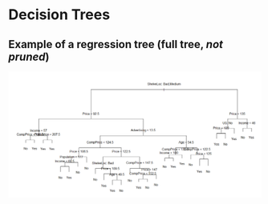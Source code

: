# Decision Trees

## Example of a regression tree (full tree, *not pruned*)
![Image of Yaktocat](./classification_trees_example.png)
